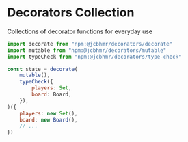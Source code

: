 # Decorators Collection
Collections of decorator functions for everyday use

```js
import decorate from "npm:@jcbhmr/decorators/decorate"
import mutable from "npm:@jcbhmr/decorators/mutable"
import typeCheck from "npm:@jcbhmr/decorators/type-check"

const state = decorate(
    mutable(),
    typeCheck({
        players: Set,
        board: Board,
    }),
)({
    players: new Set(),
    board: new Board(),
    // ...
})
```
